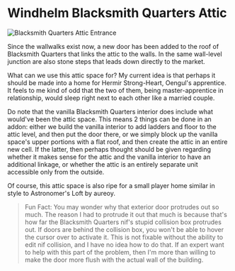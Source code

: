 # Windhelm Blacksmith Quarters Attic

![](/windhelm/pics/blacksmithattic.png?raw=true "Blacksmith Quarters Attic Entrance")

Since the wallwalks exist now, a new door has been added to the roof of Blacksmith Quarters that links the attic to the walls. In the same wall-level junction are also stone steps that leads down directly to the market.

What can we use this attic space for? My current idea is that perhaps it should be made into a home for Hermir Strong-Heart, Oengul's apprentice. It feels to me kind of odd that the two of them, being master-apprentice in relationship, would sleep right next to each other like a married couple.

Do note that the vanilla Blacksmith Quarters interior does include what would've been the attic space. This means 2 things can be done in an addon: either we build the vanilla interior to add ladders and floor to the attic level, and then put the door there, or we simply block up the vanilla space's upper portions with a flat roof, and then create the attic in an entire new cell. If the latter, then perhaps thought should be given regarding whether it makes sense for the attic and the vanilla interior to have an additional linkage, or whether the attic is an entirely separate unit accessible only from the outside.

Of course, this attic space is also ripe for a small player home similar in style to Astronomer's Loft by aureoy.

> Fun Fact: You may wonder why that exterior door protrudes out so much. The reason I had to protrude it out that much is because that's how far the Blacksmith Quarters nif's stupid collision box protrudes out. If doors are behind the collision box, you won't be able to hover the cursor over to activate it. This is not fixable without the ability to edit nif collision, and I have no idea how to do that. If an expert want to help with this part of the problem, then I'm more than willing to make the door more flush with the actual wall of the building.
